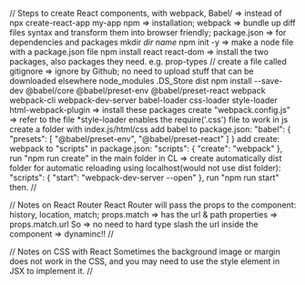 // Steps to create React components, with webpack, Babel/ => instead of npx create-react-app my-app
  npm => installation; webpack => bundle up diff files syntax and transform them into browser friendly; package.json => for dependencies and packages
  mkdir *dir name*
  npm init -y => make a node file with a package.json file
  npm install react react-dom => install the two packages, also packages they need. e.g. prop-types
  // create a file called gitignore => ignore by Github; no need to upload stuff that can be downloaded elsewhere
    node_modules .DS_Store dist
  npm install --save-dev @babel/core @babel/preset-env @babel/preset-react webpack webpack-cli webpack-dev-server babel-loader css-loader style-loader html-webpack-plugin
    => install these packages
  create "webpack.config.js" => refer to the file *style-loader enables the require('.css') file to work in js
  create a folder with index.js/html/css
  add babel to package.json:
    "babel": {
      "presets": [
        "@babel/preset-env",
        "@babel/preset-react"
      ]
    }
  add create: webpack to "scripts" in package.json:
    "scripts": {
      "create": "webpack"
    },
  run "npm run create" in the main folder in CL => create automatically dist folder
  for automatic reloading using localhost(would not use dist folder): 
      "scripts": {
      "start": "webpack-dev-server --open"
    },
    run "npm run start" then.
//

// Notes on React Router
  React Router will pass the props to the component: history, location, match; 
  props.match => has the url & path properties => props.match.url
  So => no need to hard type slash the url inside the component => dynaminc!!
//

// Notes on CSS with React
  Sometimes the background image or margin does not work in the CSS,
  and you may need to use the style element in JSX to implement it.
//